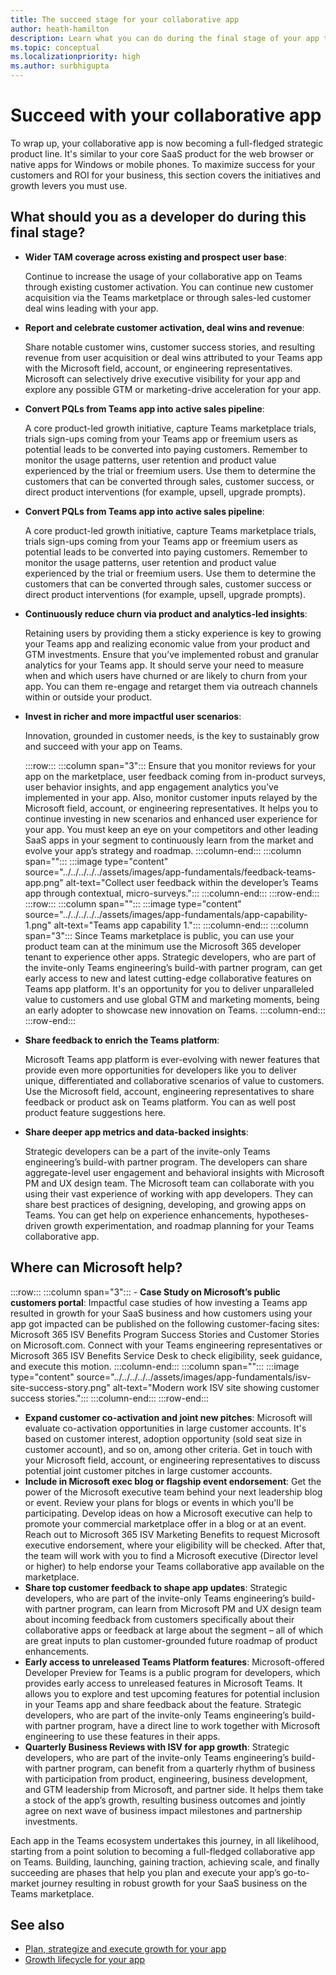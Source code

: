 ```yaml
---
title: The succeed stage for your collaborative app
author: heath-hamilton
description: Learn what you can do during the final stage of your app to grow your app
ms.topic: conceptual
ms.localizationpriority: high
ms.author: surbhigupta
---
```

# Succeed with your collaborative app

To wrap up, your collaborative app is now becoming a full-fledged strategic product line. It's similar to your core SaaS product for the web browser or native apps for Windows or mobile phones. To maximize success for your customers and ROI for your business, this section covers the initiatives and growth levers you must use.

## What should you as a developer do during this final stage?

- **Wider TAM coverage across existing and prospect user base**:

    Continue to increase the usage of your collaborative app on Teams through existing customer activation. You can continue new customer acquisition via the Teams marketplace or through sales-led customer deal wins leading with your app.

- **Report and celebrate customer activation, deal wins and revenue**:

    Share notable customer wins, customer success stories, and resulting revenue from user acquisition or deal wins attributed to your Teams app with the Microsoft field, account, or engineering representatives. Microsoft can selectively drive executive visibility for your app and explore any possible GTM or marketing-drive acceleration for your app.

- **Convert PQLs from Teams app into active sales pipeline**:

    A core product-led growth initiative, capture Teams marketplace trials, trials sign-ups coming from your Teams app or freemium users as potential leads to be converted into paying customers. Remember to monitor the usage patterns, user retention and product value experienced by the trial or freemium users. Use them to determine the customers that can be converted through sales, customer success, or direct product interventions (for example, upsell, upgrade prompts).

- **Convert PQLs from Teams app into active sales pipeline**:

    A core product-led growth initiative, capture Teams marketplace trials, trials sign-ups coming from your Teams app or freemium users as potential leads to be converted into paying customers. Remember to monitor the usage patterns, user retention and product value experienced by the trial or freemium users. Use them to determine the customers that can be converted through sales, customer success or direct product interventions (for example, upsell, upgrade prompts).

- **Continuously reduce churn via product and analytics-led insights**:

    Retaining users by providing them a sticky experience is key to growing your Teams app and realizing economic value from your product and GTM investments. Ensure that you’ve implemented robust and granular analytics for your Teams app. It should serve your need to measure when and which users have churned or are likely to churn from your app. You can them re-engage and retarget them via outreach channels within or outside your product.

- **Invest in richer and more impactful user scenarios**:

    Innovation, grounded in customer needs, is the key to sustainably grow and succeed with your app on Teams.

    :::row:::
        :::column span="3":::
            Ensure that you monitor reviews for your app on the marketplace, user feedback coming from in-product surveys, user behavior insights, and app engagement analytics you’ve implemented in your app. Also, monitor customer inputs relayed by the Microsoft field, account, or engineering representatives. It helps you to continue investing in new scenarios and enhanced user experience for your app. You must keep an eye on your competitors and other leading SaaS apps in your segment to continuously learn from the market and evolve your app’s strategy and roadmap.
        :::column-end:::
        :::column span="":::
            :::image type="content" source="../../../../../assets/images/app-fundamentals/feedback-teams-app.png" alt-text="Collect user feedback within the developer’s Teams app through contextual, micro-surveys.":::
        :::column-end:::
    :::row-end:::
    :::row:::
        :::column span="":::
            :::image type="content" source="../../../../../assets/images/app-fundamentals/app-capability-1.png" alt-text="Teams app capability 1.":::
        :::column-end:::
        :::column span="3":::
            Since Teams marketplace is public, you can use your product team can at the minimum use the Microsoft 365 developer tenant to experience other apps. Strategic developers, who are part of the invite-only Teams engineering’s build-with partner program, can get early access to new and latest cutting-edge collaborative features on Teams app platform. It's an opportunity for you to deliver unparalleled value to customers and use global GTM and marketing moments, being an early adopter to showcase new innovation on Teams.
        :::column-end:::
    :::row-end:::

- **Share feedback to enrich the Teams platform**:

    Microsoft Teams app platform is ever-evolving with newer features that provide even more opportunities for developers like you to deliver unique, differentiated and collaborative scenarios of value to customers. Use the Microsoft field, account, engineering representatives to share feedback or product ask on Teams platform. You can as well post product feature suggestions here.

- **Share deeper app metrics and data-backed insights**:

    Strategic developers can be a part of the invite-only Teams engineering’s build-with partner program. The developers can share aggregate-level user engagement and behavioral insights with Microsoft PM and UX design team. The Microsoft team can collaborate with you using their vast experience of working with app developers. They can share best practices of designing, developing, and growing apps on Teams. You can get help on experience enhancements, hypotheses-driven growth experimentation, and roadmap planning for your Teams collaborative app.

## Where can Microsoft help?

:::row:::
    :::column span="3":::
        - **Case Study on Microsoft’s public customers portal**: Impactful case studies of how investing a Teams app resulted in growth for your SaaS business and how customers using your app got impacted can be published on the following customer-facing sites: Microsoft 365 ISV Benefits Program Success Stories and Customer Stories on Microsoft.com. Connect with your Teams engineering representatives or Microsoft 365 ISV Benefits Service Desk to check eligibility, seek guidance, and execute this motion.
    :::column-end:::
    :::column span="":::
        :::image type="content" source="../../../../../assets/images/app-fundamentals/isv-site-success-story.png" alt-text="Modern work ISV site showing customer success stories.":::
    :::column-end:::
:::row-end:::

- **Expand customer co-activation and joint new pitches**: Microsoft will evaluate co-activation opportunities in large customer accounts. It's based on customer interest, adoption opportunity (sold seat size in customer account), and so on, among other criteria. Get in touch with your Microsoft field, account, or engineering representatives to discuss potential joint customer pitches in large customer accounts.
- **Include in Microsoft exec blog or flagship event endorsement**: Get the power of the Microsoft executive team behind your next leadership blog or event. Review your plans for blogs or events in which you'll be participating. Develop ideas on how a Microsoft executive can help to promote your commercial marketplace offer in a blog or at an event. Reach out to Microsoft 365 ISV Marketing Benefits to request Microsoft executive endorsement, where your eligibility will be checked. After that, the team will work with you to find a Microsoft executive (Director level or higher) to help endorse your Teams collaborative app available on the marketplace.
- **Share top customer feedback to shape app updates**: Strategic developers, who are part of the invite-only Teams engineering’s build-with partner program, can learn from Microsoft PM and UX design team about incoming feedback from customers specifically about their collaborative apps or feedback at large about the segment – all of which are great inputs to plan customer-grounded future roadmap of product enhancements.
- **Early access to unreleased Teams Platform features**: Microsoft-offered Developer Preview for Teams is a public program for developers, which provides early access to unreleased features in Microsoft Teams. It allows you to explore and test upcoming features for potential inclusion in your Teams app and share feedback about the feature. Strategic developers, who are part of the invite-only Teams engineering’s build-with partner program, have a direct line to work together with Microsoft engineering to use these features in their apps.
- **Quarterly Business Reviews with ISV for app growth**: Strategic developers, who are part of the invite-only Teams engineering’s build-with partner program, can benefit from a quarterly rhythm of business with participation from product, engineering, business development, and GTM leadership from Microsoft, and partner side. It helps them take a stock of the app’s growth, resulting business outcomes and jointly agree on next wave of business impact milestones and partnership investments.

Each app in the Teams ecosystem undertakes this journey, in all likelihood, starting from a point solution to becoming a full-fledged collaborative app on Teams. Building, launching, gaining traction, achieving scale, and finally succeeding are phases that help you plan and execute your app’s go-to-market journey resulting in robust growth for your SaaS business on the Teams marketplace.

## See also

- [Plan, strategize and execute growth for your app](overview-app-growth.md)
- [Growth lifecycle for your app](app-growth-lifecycle.md)
